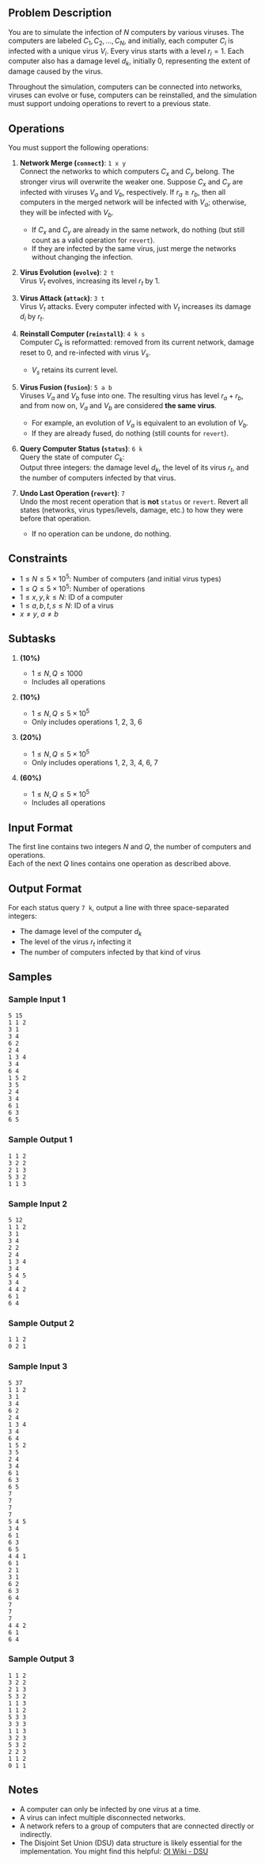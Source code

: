 ## Problem Description

You are to simulate the infection of $N$ computers by various viruses. The computers are labeled $C_1, C_2, \dots, C_N$, and initially, each computer $C_i$ is infected with a unique virus $V_i$. Every virus starts with a level $r_i = 1$. Each computer also has a damage level $d_k$, initially 0, representing the extent of damage caused by the virus.

Throughout the simulation, computers can be connected into networks, viruses can evolve or fuse, computers can be reinstalled, and the simulation must support undoing operations to revert to a previous state.

## Operations

You must support the following operations:

1. **Network Merge (`connect`)**: `1 x y`  
   Connect the networks to which computers $C_x$ and $C_y$ belong. The stronger virus will overwrite the weaker one. Suppose $C_x$ and $C_y$ are infected with viruses $V_a$ and $V_b$, respectively. If $r_a \ge r_b$, then all computers in the merged network will be infected with $V_a$; otherwise, they will be infected with $V_b$.

   - If $C_x$ and $C_y$ are already in the same network, do nothing (but still count as a valid operation for `revert`).
   - If they are infected by the same virus, just merge the networks without changing the infection.

2. **Virus Evolution (`evolve`)**: `2 t`  
   Virus $V_t$ evolves, increasing its level $r_t$ by 1.

3. **Virus Attack (`attack`)**: `3 t`  
   Virus $V_t$ attacks. Every computer infected with $V_t$ increases its damage $d_i$ by $r_t$.

4. **Reinstall Computer (`reinstall`)**: `4 k s`  
   Computer $C_k$ is reformatted: removed from its current network, damage reset to $0$, and re-infected with virus $V_s$.

   - $V_s$ retains its current level.

5. **Virus Fusion (`fusion`)**: `5 a b`  
   Viruses $V_a$ and $V_b$ fuse into one. The resulting virus has level $r_a + r_b$, and from now on, $V_a$ and $V_b$ are considered **the same virus**.

   - For example, an evolution of $V_a$ is equivalent to an evolution of $V_b$.
   - If they are already fused, do nothing (still counts for `revert`).

6. **Query Computer Status (`status`)**: `6 k`  
   Query the state of computer $C_k$:  
   Output three integers: the damage level $d_k$, the level of its virus $r_t$, and the number of computers infected by that virus.

7. **Undo Last Operation (`revert`)**: `7`  
   Undo the most recent operation that is **not** `status` or `revert`. Revert all states (networks, virus types/levels, damage, etc.) to how they were before that operation.
   - If no operation can be undone, do nothing.

## Constraints

- $1 \leq N \leq 5 \times 10^5$: Number of computers (and initial virus types)
- $1 \leq Q \leq 5 \times 10^5$: Number of operations
- $1 \leq x, y, k \leq N$: ID of a computer
- $1 \leq a, b, t, s \leq N$: ID of a virus
- $x \ne y,\; a \ne b$

## Subtasks

1. **(10%)**

   - $1 \leq N, Q \leq 1000$
   - Includes all operations

2. **(10%)**

   - $1 \leq N, Q \leq 5 \times 10^5$
   - Only includes operations 1, 2, 3, 6

3. **(20%)**

   - $1 \leq N, Q \leq 5 \times 10^5$
   - Only includes operations 1, 2, 3, 4, 6, 7

4. **(60%)**

   - $1 \leq N, Q \leq 5 \times 10^5$
   - Includes all operations

## Input Format

The first line contains two integers $N$ and $Q$, the number of computers and operations.  
Each of the next $Q$ lines contains one operation as described above.

## Output Format

For each status query `7 k`, output a line with three space-separated integers:

- The damage level of the computer $d_k$
- The level of the virus $r_t$ infecting it
- The number of computers infected by that kind of virus

## Samples

### Sample Input 1

```
5 15
1 1 2
3 1
3 4
6 2
2 4
1 3 4
3 4
6 4
1 5 2
3 5
2 4
3 4
6 1
6 3
6 5
```

### Sample Output 1

```
1 1 2
3 2 2
2 1 3
5 3 2
1 1 3
```

### Sample Input 2

```
5 12
1 1 2
3 1
3 4
2 2
2 4
1 3 4
3 4
5 4 5
3 4
4 4 2
6 1
6 4
```

### Sample Output 2

```
1 1 2
0 2 1
```

### Sample Input 3

```
5 37
1 1 2
3 1
3 4
6 2
2 4
1 3 4
3 4
6 4
1 5 2
3 5
2 4
3 4
6 1
6 3
6 5
7
7
7
7
5 4 5
3 4
6 1
6 3
6 5
4 4 1
6 1
2 1
3 1
6 2
6 3
6 4
7
7
7
4 4 2
6 1
6 4
```

### Sample Output 3

```
1 1 2
3 2 2
2 1 3
5 3 2
1 1 3
1 1 2
5 3 3
3 3 3
1 1 3
3 2 3
5 3 2
2 2 3
1 1 2
0 1 1
```

## Notes

- A computer can only be infected by one virus at a time.
- A virus can infect multiple disconnected networks.
- A network refers to a group of computers that are connected directly or indirectly.
- The Disjoint Set Union (DSU) data structure is likely essential for the implementation. You might find this helpful: [OI Wiki - DSU](https://oi-wiki.org/ds/dsu/)
